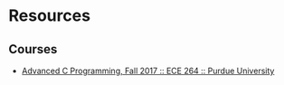 # Resources

## Courses

-   [Advanced C Programming, Fall 2017 :: ECE 264 :: Purdue University](https://engineering.purdue.edu/ece264/17au/)

